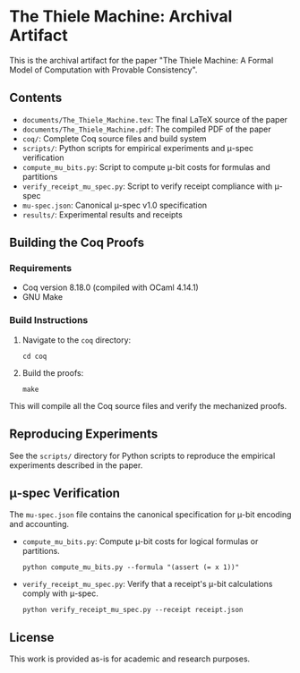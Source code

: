 # The Thiele Machine: Archival Artifact

This is the archival artifact for the paper "The Thiele Machine: A Formal Model of Computation with Provable Consistency".

## Contents

- `documents/The_Thiele_Machine.tex`: The final LaTeX source of the paper
- `documents/The_Thiele_Machine.pdf`: The compiled PDF of the paper
- `coq/`: Complete Coq source files and build system
- `scripts/`: Python scripts for empirical experiments and μ-spec verification
- `compute_mu_bits.py`: Script to compute μ-bit costs for formulas and partitions
- `verify_receipt_mu_spec.py`: Script to verify receipt compliance with μ-spec
- `mu-spec.json`: Canonical μ-spec v1.0 specification
- `results/`: Experimental results and receipts

## Building the Coq Proofs

### Requirements

- Coq version 8.18.0 (compiled with OCaml 4.14.1)
- GNU Make

### Build Instructions

1. Navigate to the `coq` directory:
   ```
   cd coq
   ```

2. Build the proofs:
   ```
   make
   ```

This will compile all the Coq source files and verify the mechanized proofs.

## Reproducing Experiments

See the `scripts/` directory for Python scripts to reproduce the empirical experiments described in the paper.

## μ-spec Verification

The `mu-spec.json` file contains the canonical specification for μ-bit encoding and accounting.

- `compute_mu_bits.py`: Compute μ-bit costs for logical formulas or partitions.
  ```
  python compute_mu_bits.py --formula "(assert (= x 1))"
  ```

- `verify_receipt_mu_spec.py`: Verify that a receipt's μ-bit calculations comply with μ-spec.
  ```
  python verify_receipt_mu_spec.py --receipt receipt.json
  ```

## License

This work is provided as-is for academic and research purposes.
